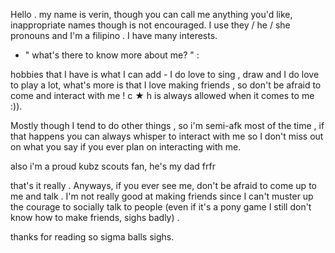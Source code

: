 
Hello . my name is verin, though you can call me anything you'd like, inappropriate names though is not encouraged. I use they / he / she pronouns and I'm a filipino . I have many interests.

  - " what's there to know more about me? " :

hobbies that I have is what I can add - I do love to sing , draw and I do love to play a lot, what's more is that I love making friends , so don't be afraid to come and interact with me ! c ★ h is always allowed when it comes to me :)).

Mostly though I tend to do other things , so i'm semi-afk most of the time , if that happens you can always whisper to interact with me so I don't miss out on what you say if you ever plan on interacting with me.

also i'm a proud kubz scouts fan, he's my dad frfr

that's it really . Anyways, if you ever see me, don't be afraid to come up to me and talk . I'm not really good at making friends since I can't muster up the courage to socially talk to people (even if it's a pony game I still don't know how to make friends, sighs badly) .

thanks for reading
so sigma balls sighs.
